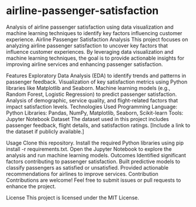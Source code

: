 # airline-passenger-satisfaction
Analysis of airline passenger satisfaction using data visualization and machine learning techniques to identify key factors influencing customer experience.
Airline Passenger Satisfaction Analysis
This project focuses on analyzing airline passenger satisfaction to uncover key factors that influence customer experiences. By leveraging data visualization and machine learning techniques, the goal is to provide actionable insights for improving airline services and enhancing passenger satisfaction.

Features
Exploratory Data Analysis (EDA) to identify trends and patterns in passenger feedback.
Visualization of key satisfaction metrics using Python libraries like Matplotlib and Seaborn.
Machine learning models (e.g., Random Forest, Logistic Regression) to predict passenger satisfaction.
Analysis of demographic, service quality, and flight-related factors that impact satisfaction levels.
Technologies Used
Programming Language: Python
Libraries: Pandas, NumPy, Matplotlib, Seaborn, Scikit-learn
Tools: Jupyter Notebook
Dataset
The dataset used in this project includes passenger feedback, flight details, and satisfaction ratings. [Include a link to the dataset if publicly available.]

Usage
Clone this repository.
Install the required Python libraries using pip install -r requirements.txt.
Open the Jupyter Notebook to explore the analysis and run machine learning models.
Outcomes
Identified significant factors contributing to passenger satisfaction.
Built predictive models to classify passengers as satisfied or unsatisfied.
Provided actionable recommendations for airlines to improve services.
Contribution
Contributions are welcome! Feel free to submit issues or pull requests to enhance the project.

License
This project is licensed under the MIT License.
